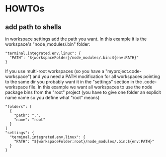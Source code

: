 
# HOWTOs
## add path to shells
in workspace settings add the path you want. In this example it is the workspace's "node_modules/.bin" folder: 
```
"terminal.integrated.env.linux": {
  "PATH": "${workspaceFolder}/node_modules/.bin:${env:PATH}"
}
```
If you use multi-root workspaces (so you have a "myproject.code-workspace") and you need a PATH modification for all workspaces pointing to the same dir you probably want it in the "settings" section in the .code-workspace file.
In this example we want all workspaces to use the node package bins from the "root" project (you have to give one folder an explicit name name so you define what "root" means)
```
"folders": [
  {
    "path": ".",
    "name": "root"
  }
]
"settings": {
  "terminal.integrated.env.linux": {
    "PATH": "${workspaceFolder:root}/node_modules/.bin:${env:PATH}"
  }
}
```
